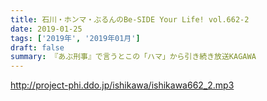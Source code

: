 ```yaml
---
title: 石川・ホンマ・ぶるんのBe-SIDE Your Life! vol.662-2
date: 2019-01-25
tags: ['2019年', '2019年01月']
draft: false
summary: 『あぶ刑事』で言うとこの「ハマ」から引き続き放送KAGAWA
---
```


http://project-phi.ddo.jp/ishikawa/ishikawa662_2.mp3

